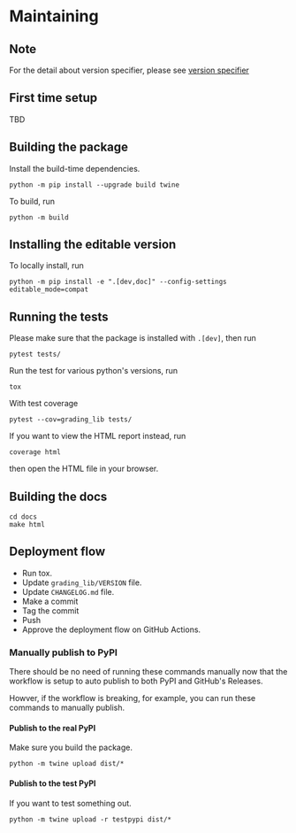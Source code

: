 # Maintaining

## Note

For the detail about version specifier, please see [version specifier](https://packaging.python.org/en/latest/specifications/version-specifiers/)

## First time setup

TBD

## Building the package

Install the build-time dependencies.

```console
python -m pip install --upgrade build twine
```

To build, run

```console
python -m build
```

## Installing the editable version

To locally install, run

```console
python -m pip install -e ".[dev,doc]" --config-settings editable_mode=compat
```

## Running the tests

Please make sure that the package is installed with `.[dev]`, then run

```console
pytest tests/
```

Run the test for various python's versions, run

```console
tox
```

With test coverage

```console
pytest --cov=grading_lib tests/
```

If you want to view the HTML report instead, run 

```console
coverage html
```

then open the HTML file in your browser.

## Building the docs

```console
cd docs
make html
```

## Deployment flow

- Run tox.
- Update `grading_lib/VERSION` file.
- Update `CHANGELOG.md` file.
- Make a commit
- Tag the commit
- Push
- Approve the deployment flow on GitHub Actions.

### Manually publish to PyPI

There should be no need of running these commands manually now that
the workflow is setup to auto publish to both PyPI and GitHub's Releases.

Howver, if the workflow is breaking, for example, you can run these
commands to manually publish.

#### Publish to the real PyPI

Make sure you build the package.

```console
python -m twine upload dist/*
```

#### Publish to the test PyPI

If you want to test something out.

```console
python -m twine upload -r testpypi dist/*
```